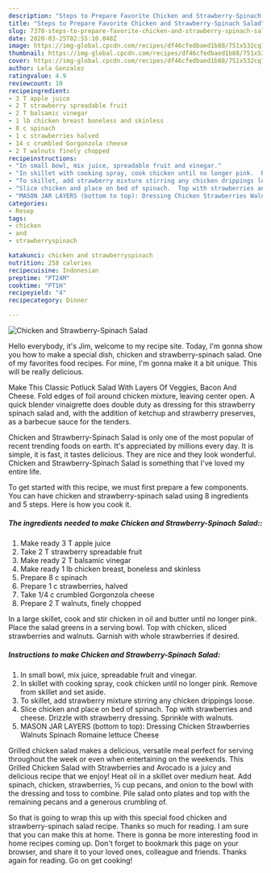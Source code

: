 ```yaml
---
description: "Steps to Prepare Favorite Chicken and Strawberry-Spinach Salad"
title: "Steps to Prepare Favorite Chicken and Strawberry-Spinach Salad"
slug: 7378-steps-to-prepare-favorite-chicken-and-strawberry-spinach-salad
date: 2020-03-25T02:55:10.048Z
image: https://img-global.cpcdn.com/recipes/df46cfedbaed1b88/751x532cq70/chicken-and-strawberry-spinach-salad-recipe-main-photo.jpg
thumbnail: https://img-global.cpcdn.com/recipes/df46cfedbaed1b88/751x532cq70/chicken-and-strawberry-spinach-salad-recipe-main-photo.jpg
cover: https://img-global.cpcdn.com/recipes/df46cfedbaed1b88/751x532cq70/chicken-and-strawberry-spinach-salad-recipe-main-photo.jpg
author: Lela Gonzalez
ratingvalue: 4.9
reviewcount: 10
recipeingredient:
- 3 T apple juice
- 2 T strawberry spreadable fruit
- 2 T balsamic vinegar
- 1 lb chicken breast boneless and skinless
- 8 c spinach
- 1 c strawberries halved
- 14 c crumbled Gorgonzola cheese
- 2 T walnuts finely chopped
recipeinstructions:
- "In small bowl, mix juice, spreadable fruit and vinegar."
- "In skillet with cooking spray, cook chicken until no longer pink.  Remove from skillet and set aside."
- "To skillet, add strawberry mixture stirring any chicken drippings loose."
- "Slice chicken and place on bed of spinach.  Top with strawberries and cheese.  Drizzle with strawberry dressing.  Sprinkle with walnuts."
- "MASON JAR LAYERS (bottom to top): Dressing Chicken Strawberries Walnuts  Spinach Romaine lettuce Cheese"
categories:
- Resep
tags:
- chicken
- and
- strawberryspinach

katakunci: chicken and strawberryspinach
nutrition: 258 calories
recipecuisine: Indonesian
preptime: "PT24M"
cooktime: "PT1H"
recipeyield: "4"
recipecategory: Dinner

---
```



![Chicken and Strawberry-Spinach Salad](https://img-global.cpcdn.com/recipes/df46cfedbaed1b88/751x532cq70/chicken-and-strawberry-spinach-salad-recipe-main-photo.jpg)

Hello everybody, it's Jim, welcome to my recipe site. Today, I'm gonna show you how to make a special dish, chicken and strawberry-spinach salad. One of my favorites food recipes. For mine, I'm gonna make it a bit unique. This will be really delicious.

Make This Classic Potluck Salad With Layers Of Veggies, Bacon And Cheese. Fold edges of foil around chicken mixture, leaving center open. A quick blender vinaigrette does double duty as dressing for this strawberry spinach salad and, with the addition of ketchup and strawberry preserves, as a barbecue sauce for the tenders.

Chicken and Strawberry-Spinach Salad is only one of the most popular of recent trending foods on earth. It's appreciated by millions every day. It is simple, it is fast, it tastes delicious. They are nice and they look wonderful. Chicken and Strawberry-Spinach Salad is something that I've loved my entire life.


To get started with this recipe, we must first prepare a few components. You can have chicken and strawberry-spinach salad using 8 ingredients and 5 steps. Here is how you cook it.

##### The ingredients needed to make Chicken and Strawberry-Spinach Salad::

1. Make ready 3 T apple juice
1. Take 2 T strawberry spreadable fruit
1. Make ready 2 T balsamic vinegar
1. Make ready 1 lb chicken breast, boneless and skinless
1. Prepare 8 c spinach
1. Prepare 1 c strawberries, halved
1. Take 1/4 c crumbled Gorgonzola cheese
1. Prepare 2 T walnuts, finely chopped


In a large skillet, cook and stir chicken in oil and butter until no longer pink. Place the salad greens in a serving bowl. Top with chicken, sliced strawberries and walnuts. Garnish with whole strawberries if desired. 

##### Instructions to make Chicken and Strawberry-Spinach Salad:

1. In small bowl, mix juice, spreadable fruit and vinegar.
1. In skillet with cooking spray, cook chicken until no longer pink.  Remove from skillet and set aside.
1. To skillet, add strawberry mixture stirring any chicken drippings loose.
1. Slice chicken and place on bed of spinach.  Top with strawberries and cheese.  Drizzle with strawberry dressing.  Sprinkle with walnuts.
1. MASON JAR LAYERS (bottom to top):
Dressing
Chicken
Strawberries
Walnuts 
Spinach
Romaine lettuce
Cheese


Grilled chicken salad makes a delicious, versatile meal perfect for serving throughout the week or even when entertaining on the weekends. This Grilled Chicken Salad with Strawberries and Avocado is a juicy and delicious recipe that we enjoy! Heat oil in a skillet over medium heat. Add spinach, chicken, strawberries, ½ cup pecans, and onion to the bowl with the dressing and toss to combine. Pile salad onto plates and top with the remaining pecans and a generous crumbling of. 

So that is going to wrap this up with this special food chicken and strawberry-spinach salad recipe. Thanks so much for reading. I am sure that you can make this at home. There is gonna be more interesting food in home recipes coming up. Don't forget to bookmark this page on your browser, and share it to your loved ones, colleague and friends. Thanks again for reading. Go on get cooking!
